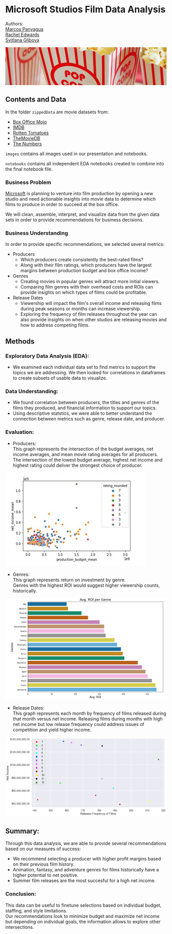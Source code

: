 # Microsoft Studios Film Data Analysis  
Authors:  
[Marcos Panyagua](mailto:marcosvppfernandes@gmail.com?)  
[Rachel Edwards](mailto:rachelke411@gmail.com?)  
[Svitlana Glibova](mailto:s.glibova@gmail.com?)  

![popcorn_banner](images/banner.jpg)


## Contents and Data

In the folder `zippedData` are movie datasets from:

* [Box Office Mojo](https://www.boxofficemojo.com/)
* [IMDB](https://www.imdb.com/)
* [Rotten Tomatoes](https://www.rottentomatoes.com/)
* [TheMovieDB](https://www.themoviedb.org/)
* [The Numbers](https://www.the-numbers.com/)  

`images` contains all images used in our presentation and notebooks. 
 
`notebooks` contains all independent EDA notebooks created to combine into the final notebook file.  

### Business Problem  
[Microsoft](microsoft.com/en-us) is planning to venture into film production by opening a new studio and need actionable insights into movie data to determine which films to produce in order to succeed at the box office.  

We will clean, assemble, interpret, and visualize data from the given data sets in order to provide recommendations for business decisions.  

### Business Understanding  
  
In order to provide specific recommendations, we selected several metrics:    
* Producers  
	* Which producers create consistently the best-rated films?
	* Along with their film ratings, which producers have the largest margins between production budget and box office income? 
* Genres  
	* Creating movies in popular genres will attract more initial viewers.
	* Comparing film genres with their overhead costs and ROIs can provide insights on which types of films could be profitable.  
* Release Dates  
	* Viewership will impact the film's overall income and releasing films during peak seasons or months can increase viewership.
	* Exploring the frequency of film releases throughout the year can also provide insights on when other studios are releasing movies and how to address competing films.
	

## Methods  

### Exploratory Data Analysis (EDA):  
* We examined each individual data set to find metrics to support the topics we are addressing. We then looked for correlations in dataframes to create subsets
of usable data to visualize. 

### Data Understanding:  
* We found correlation between producers, the titles and genres of the films they produced, and financial information to support our topics.
* Using descriptive statstics, we were able to better understand the connection between metrics such as genre, release date, and producer. 

### Evaluation: 
* Producers:  
This graph represents the intersection of the budget averages, net income averages, and mean movie rating averages for all producers.  
The intersection of the lowest budget average, highest net income and highest rating could deliver the strongest choice of producer.  

![budgetmean_vs_incomemean](images/budget_meansXnet_income_meanX_producer_rating1.jpg) 

* Genres:  
This graph represents return on investment by genre.  
Genres with the highest ROI would suggest higher viewership counts, historically.  
  
![ROI_by_genre](images/roipergenre.png)  

* Release Dates:  
This graph represents each month by frequency of films released during that month versus net income.
Releasing films during months with high net income but low release frequency could address issues of competition and yield higher income.  

![release_month_scatter](images/release_dates_scatter.png)  

## Summary:  
 
Through this data analysis, we are able to provide several recommendations based on our measures of success:  
* We recommend selecting a producer with higher profit margins based on their previous film history.
* Animation, fantasy, and adventure genres for films historically have a higher potential to net positive.
* Summer film releases are the most succesful for a high net income. 

### Conclusion:  
This data can be useful to finetune selections based on individual budget, staffing, and style limitations.   
Our recommendations look to minimize budget and maximize net income but depending on individual goals, the information allows to explore other intersections.

